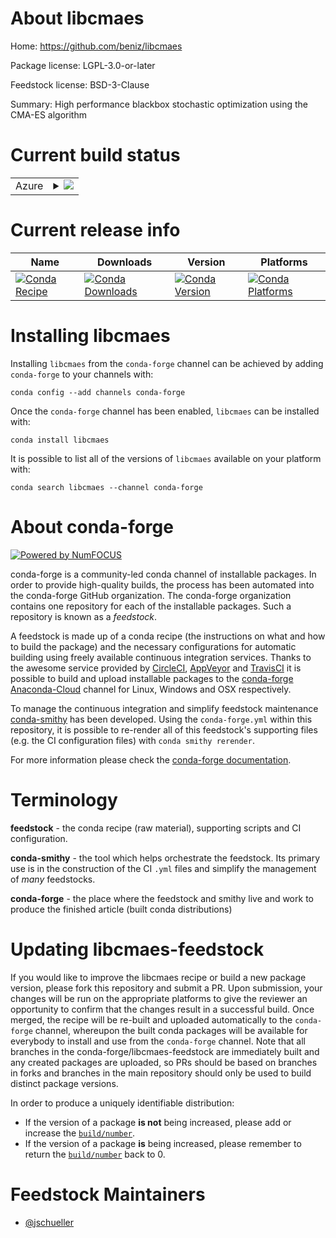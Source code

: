 About libcmaes
==============

Home: https://github.com/beniz/libcmaes

Package license: LGPL-3.0-or-later

Feedstock license: BSD-3-Clause

Summary: High performance blackbox stochastic optimization using the CMA-ES algorithm



Current build status
====================


<table>
    
  <tr>
    <td>Azure</td>
    <td>
      <details>
        <summary>
          <a href="https://dev.azure.com/conda-forge/feedstock-builds/_build/latest?definitionId=5276&branchName=master">
            <img src="https://dev.azure.com/conda-forge/feedstock-builds/_apis/build/status/libcmaes-feedstock?branchName=master">
          </a>
        </summary>
        <table>
          <thead><tr><th>Variant</th><th>Status</th></tr></thead>
          <tbody><tr>
              <td>linux_64_boost1.72.0python3.6.____cpython</td>
              <td>
                <a href="https://dev.azure.com/conda-forge/feedstock-builds/_build/latest?definitionId=5276&branchName=master">
                  <img src="https://dev.azure.com/conda-forge/feedstock-builds/_apis/build/status/libcmaes-feedstock?branchName=master&jobName=linux&configuration=linux_64_boost1.72.0python3.6.____cpython" alt="variant">
                </a>
              </td>
            </tr><tr>
              <td>linux_64_boost1.72.0python3.7.____cpython</td>
              <td>
                <a href="https://dev.azure.com/conda-forge/feedstock-builds/_build/latest?definitionId=5276&branchName=master">
                  <img src="https://dev.azure.com/conda-forge/feedstock-builds/_apis/build/status/libcmaes-feedstock?branchName=master&jobName=linux&configuration=linux_64_boost1.72.0python3.7.____cpython" alt="variant">
                </a>
              </td>
            </tr><tr>
              <td>linux_64_boost1.72.0python3.8.____cpython</td>
              <td>
                <a href="https://dev.azure.com/conda-forge/feedstock-builds/_build/latest?definitionId=5276&branchName=master">
                  <img src="https://dev.azure.com/conda-forge/feedstock-builds/_apis/build/status/libcmaes-feedstock?branchName=master&jobName=linux&configuration=linux_64_boost1.72.0python3.8.____cpython" alt="variant">
                </a>
              </td>
            </tr><tr>
              <td>linux_64_boost1.74.0python3.6.____cpython</td>
              <td>
                <a href="https://dev.azure.com/conda-forge/feedstock-builds/_build/latest?definitionId=5276&branchName=master">
                  <img src="https://dev.azure.com/conda-forge/feedstock-builds/_apis/build/status/libcmaes-feedstock?branchName=master&jobName=linux&configuration=linux_64_boost1.74.0python3.6.____cpython" alt="variant">
                </a>
              </td>
            </tr><tr>
              <td>linux_64_boost1.74.0python3.7.____cpython</td>
              <td>
                <a href="https://dev.azure.com/conda-forge/feedstock-builds/_build/latest?definitionId=5276&branchName=master">
                  <img src="https://dev.azure.com/conda-forge/feedstock-builds/_apis/build/status/libcmaes-feedstock?branchName=master&jobName=linux&configuration=linux_64_boost1.74.0python3.7.____cpython" alt="variant">
                </a>
              </td>
            </tr><tr>
              <td>linux_64_boost1.74.0python3.8.____cpython</td>
              <td>
                <a href="https://dev.azure.com/conda-forge/feedstock-builds/_build/latest?definitionId=5276&branchName=master">
                  <img src="https://dev.azure.com/conda-forge/feedstock-builds/_apis/build/status/libcmaes-feedstock?branchName=master&jobName=linux&configuration=linux_64_boost1.74.0python3.8.____cpython" alt="variant">
                </a>
              </td>
            </tr><tr>
              <td>osx_64_boost1.72.0python3.6.____cpython</td>
              <td>
                <a href="https://dev.azure.com/conda-forge/feedstock-builds/_build/latest?definitionId=5276&branchName=master">
                  <img src="https://dev.azure.com/conda-forge/feedstock-builds/_apis/build/status/libcmaes-feedstock?branchName=master&jobName=osx&configuration=osx_64_boost1.72.0python3.6.____cpython" alt="variant">
                </a>
              </td>
            </tr><tr>
              <td>osx_64_boost1.72.0python3.7.____cpython</td>
              <td>
                <a href="https://dev.azure.com/conda-forge/feedstock-builds/_build/latest?definitionId=5276&branchName=master">
                  <img src="https://dev.azure.com/conda-forge/feedstock-builds/_apis/build/status/libcmaes-feedstock?branchName=master&jobName=osx&configuration=osx_64_boost1.72.0python3.7.____cpython" alt="variant">
                </a>
              </td>
            </tr><tr>
              <td>osx_64_boost1.72.0python3.8.____cpython</td>
              <td>
                <a href="https://dev.azure.com/conda-forge/feedstock-builds/_build/latest?definitionId=5276&branchName=master">
                  <img src="https://dev.azure.com/conda-forge/feedstock-builds/_apis/build/status/libcmaes-feedstock?branchName=master&jobName=osx&configuration=osx_64_boost1.72.0python3.8.____cpython" alt="variant">
                </a>
              </td>
            </tr><tr>
              <td>osx_64_boost1.74.0python3.6.____cpython</td>
              <td>
                <a href="https://dev.azure.com/conda-forge/feedstock-builds/_build/latest?definitionId=5276&branchName=master">
                  <img src="https://dev.azure.com/conda-forge/feedstock-builds/_apis/build/status/libcmaes-feedstock?branchName=master&jobName=osx&configuration=osx_64_boost1.74.0python3.6.____cpython" alt="variant">
                </a>
              </td>
            </tr><tr>
              <td>osx_64_boost1.74.0python3.7.____cpython</td>
              <td>
                <a href="https://dev.azure.com/conda-forge/feedstock-builds/_build/latest?definitionId=5276&branchName=master">
                  <img src="https://dev.azure.com/conda-forge/feedstock-builds/_apis/build/status/libcmaes-feedstock?branchName=master&jobName=osx&configuration=osx_64_boost1.74.0python3.7.____cpython" alt="variant">
                </a>
              </td>
            </tr><tr>
              <td>osx_64_boost1.74.0python3.8.____cpython</td>
              <td>
                <a href="https://dev.azure.com/conda-forge/feedstock-builds/_build/latest?definitionId=5276&branchName=master">
                  <img src="https://dev.azure.com/conda-forge/feedstock-builds/_apis/build/status/libcmaes-feedstock?branchName=master&jobName=osx&configuration=osx_64_boost1.74.0python3.8.____cpython" alt="variant">
                </a>
              </td>
            </tr><tr>
              <td>win_64_boost1.72.0python3.6.____cpython</td>
              <td>
                <a href="https://dev.azure.com/conda-forge/feedstock-builds/_build/latest?definitionId=5276&branchName=master">
                  <img src="https://dev.azure.com/conda-forge/feedstock-builds/_apis/build/status/libcmaes-feedstock?branchName=master&jobName=win&configuration=win_64_boost1.72.0python3.6.____cpython" alt="variant">
                </a>
              </td>
            </tr><tr>
              <td>win_64_boost1.72.0python3.7.____cpython</td>
              <td>
                <a href="https://dev.azure.com/conda-forge/feedstock-builds/_build/latest?definitionId=5276&branchName=master">
                  <img src="https://dev.azure.com/conda-forge/feedstock-builds/_apis/build/status/libcmaes-feedstock?branchName=master&jobName=win&configuration=win_64_boost1.72.0python3.7.____cpython" alt="variant">
                </a>
              </td>
            </tr><tr>
              <td>win_64_boost1.72.0python3.8.____cpython</td>
              <td>
                <a href="https://dev.azure.com/conda-forge/feedstock-builds/_build/latest?definitionId=5276&branchName=master">
                  <img src="https://dev.azure.com/conda-forge/feedstock-builds/_apis/build/status/libcmaes-feedstock?branchName=master&jobName=win&configuration=win_64_boost1.72.0python3.8.____cpython" alt="variant">
                </a>
              </td>
            </tr><tr>
              <td>win_64_boost1.74.0python3.6.____cpython</td>
              <td>
                <a href="https://dev.azure.com/conda-forge/feedstock-builds/_build/latest?definitionId=5276&branchName=master">
                  <img src="https://dev.azure.com/conda-forge/feedstock-builds/_apis/build/status/libcmaes-feedstock?branchName=master&jobName=win&configuration=win_64_boost1.74.0python3.6.____cpython" alt="variant">
                </a>
              </td>
            </tr><tr>
              <td>win_64_boost1.74.0python3.7.____cpython</td>
              <td>
                <a href="https://dev.azure.com/conda-forge/feedstock-builds/_build/latest?definitionId=5276&branchName=master">
                  <img src="https://dev.azure.com/conda-forge/feedstock-builds/_apis/build/status/libcmaes-feedstock?branchName=master&jobName=win&configuration=win_64_boost1.74.0python3.7.____cpython" alt="variant">
                </a>
              </td>
            </tr><tr>
              <td>win_64_boost1.74.0python3.8.____cpython</td>
              <td>
                <a href="https://dev.azure.com/conda-forge/feedstock-builds/_build/latest?definitionId=5276&branchName=master">
                  <img src="https://dev.azure.com/conda-forge/feedstock-builds/_apis/build/status/libcmaes-feedstock?branchName=master&jobName=win&configuration=win_64_boost1.74.0python3.8.____cpython" alt="variant">
                </a>
              </td>
            </tr>
          </tbody>
        </table>
      </details>
    </td>
  </tr>
</table>

Current release info
====================

| Name | Downloads | Version | Platforms |
| --- | --- | --- | --- |
| [![Conda Recipe](https://img.shields.io/badge/recipe-libcmaes-green.svg)](https://anaconda.org/conda-forge/libcmaes) | [![Conda Downloads](https://img.shields.io/conda/dn/conda-forge/libcmaes.svg)](https://anaconda.org/conda-forge/libcmaes) | [![Conda Version](https://img.shields.io/conda/vn/conda-forge/libcmaes.svg)](https://anaconda.org/conda-forge/libcmaes) | [![Conda Platforms](https://img.shields.io/conda/pn/conda-forge/libcmaes.svg)](https://anaconda.org/conda-forge/libcmaes) |

Installing libcmaes
===================

Installing `libcmaes` from the `conda-forge` channel can be achieved by adding `conda-forge` to your channels with:

```
conda config --add channels conda-forge
```

Once the `conda-forge` channel has been enabled, `libcmaes` can be installed with:

```
conda install libcmaes
```

It is possible to list all of the versions of `libcmaes` available on your platform with:

```
conda search libcmaes --channel conda-forge
```


About conda-forge
=================

[![Powered by NumFOCUS](https://img.shields.io/badge/powered%20by-NumFOCUS-orange.svg?style=flat&colorA=E1523D&colorB=007D8A)](http://numfocus.org)

conda-forge is a community-led conda channel of installable packages.
In order to provide high-quality builds, the process has been automated into the
conda-forge GitHub organization. The conda-forge organization contains one repository
for each of the installable packages. Such a repository is known as a *feedstock*.

A feedstock is made up of a conda recipe (the instructions on what and how to build
the package) and the necessary configurations for automatic building using freely
available continuous integration services. Thanks to the awesome service provided by
[CircleCI](https://circleci.com/), [AppVeyor](https://www.appveyor.com/)
and [TravisCI](https://travis-ci.com/) it is possible to build and upload installable
packages to the [conda-forge](https://anaconda.org/conda-forge)
[Anaconda-Cloud](https://anaconda.org/) channel for Linux, Windows and OSX respectively.

To manage the continuous integration and simplify feedstock maintenance
[conda-smithy](https://github.com/conda-forge/conda-smithy) has been developed.
Using the ``conda-forge.yml`` within this repository, it is possible to re-render all of
this feedstock's supporting files (e.g. the CI configuration files) with ``conda smithy rerender``.

For more information please check the [conda-forge documentation](https://conda-forge.org/docs/).

Terminology
===========

**feedstock** - the conda recipe (raw material), supporting scripts and CI configuration.

**conda-smithy** - the tool which helps orchestrate the feedstock.
                   Its primary use is in the construction of the CI ``.yml`` files
                   and simplify the management of *many* feedstocks.

**conda-forge** - the place where the feedstock and smithy live and work to
                  produce the finished article (built conda distributions)


Updating libcmaes-feedstock
===========================

If you would like to improve the libcmaes recipe or build a new
package version, please fork this repository and submit a PR. Upon submission,
your changes will be run on the appropriate platforms to give the reviewer an
opportunity to confirm that the changes result in a successful build. Once
merged, the recipe will be re-built and uploaded automatically to the
`conda-forge` channel, whereupon the built conda packages will be available for
everybody to install and use from the `conda-forge` channel.
Note that all branches in the conda-forge/libcmaes-feedstock are
immediately built and any created packages are uploaded, so PRs should be based
on branches in forks and branches in the main repository should only be used to
build distinct package versions.

In order to produce a uniquely identifiable distribution:
 * If the version of a package **is not** being increased, please add or increase
   the [``build/number``](https://conda.io/docs/user-guide/tasks/build-packages/define-metadata.html#build-number-and-string).
 * If the version of a package **is** being increased, please remember to return
   the [``build/number``](https://conda.io/docs/user-guide/tasks/build-packages/define-metadata.html#build-number-and-string)
   back to 0.

Feedstock Maintainers
=====================

* [@jschueller](https://github.com/jschueller/)

